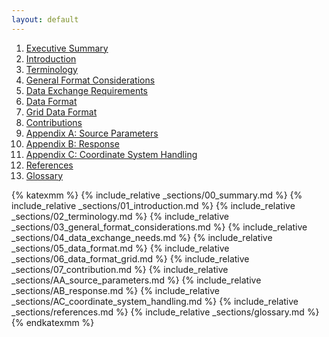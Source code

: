 ```yaml
---
layout: default
---
```


1. [Executive Summary](#executive-summary)
2. [Introduction](#introduction)
2. [Terminology](#terminology)
3. [General Format Considerations](#general-format-considerations)
4. [Data Exchange Requirements](#data-exchange-needs)
5. [Data Format](#data-format)
6. [Grid Data Format](#data-format-grid)
7. [Contributions](#feedback-mechanism)
8. [Appendix A: Source Parameters](#appendix-a-source-parameters)
9. [Appendix B: Response](#appendix-b-response)
10. [Appendix C: Coordinate System Handling](#appendix-c-coordinate-system-handling)
11. [References](#references)
12. [Glossary](#glossary)

{% katexmm %}
{% include_relative _sections/00_summary.md %}
{% include_relative _sections/01_introduction.md %}
{% include_relative _sections/02_terminology.md %}
{% include_relative _sections/03_general_format_considerations.md %}
{% include_relative _sections/04_data_exchange_needs.md %}
{% include_relative _sections/05_data_format.md %}
{% include_relative _sections/06_data_format_grid.md %}
{% include_relative _sections/07_contribution.md %}
{% include_relative _sections/AA_source_parameters.md %}
{% include_relative _sections/AB_response.md %}
{% include_relative _sections/AC_coordinate_system_handling.md %}
{% include_relative _sections/references.md %}
{% include_relative _sections/glossary.md %}
{% endkatexmm %}